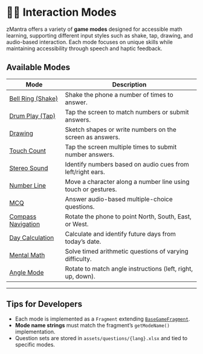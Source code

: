 # 🧑‍💻 Interaction Modes

zMantra offers a variety of **game modes** designed for accessible math learning, supporting different input styles such as shake, tap, drawing, and audio-based interaction. Each mode focuses on unique skills while maintaining accessibility through speech and haptic feedback.

## Available Modes

| Mode               | Description                                                                 |
|--------------------|-----------------------------------------------------------------------------|
| [Bell Ring (Shake)](shake.md) | Shake the phone a number of times to answer.                          |
| [Drum Play (Tap)](tap.md)     | Tap the screen to match numbers or submit answers.                   |
| [Drawing](drawing.md)         | Sketch shapes or write numbers on the screen as answers.             |
| [Touch Count](touch.md)       | Tap the screen multiple times to submit number answers.              |
| [Stereo Sound](stereo.md)     | Identify numbers based on audio cues from left/right ears.           |
| [Number Line](number-line.md) | Move a character along a number line using touch or gestures.        |
| [MCQ](quick-learning.md)      | Answer audio-based multiple-choice questions.                        |
| [Compass Navigation](compass.md) | Rotate the phone to point North, South, East, or West.             |
| [Day Calculation](day.md)     | Calculate and identify future days from today’s date.                |
| [Mental Math](mental.md)      | Solve timed arithmetic questions of varying difficulty.              |
| [Angle Mode](angle.md)        | Rotate to match angle instructions (left, right, up, down).          |

---

## Tips for Developers
- Each mode is implemented as a `Fragment` extending [`BaseGameFragment`](../architecture/base-game-fragment.md).  
- **Mode name strings** must match the fragment’s `getModeName()` implementation.  
- Question sets are stored in `assets/questions/{lang}.xlsx` and tied to specific modes.  

